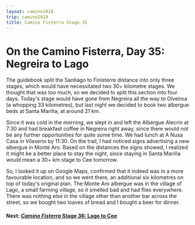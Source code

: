```yaml
---
layout: camino2018
trip: camino2018
title: Camino Fisterra Stage 35
---
```


# On the Camino Fisterra, Day 35: Negreira to Lago

The guidebook split the Santiago to Finisterre distance into only three stages, which would have necessitated two 30+ kilometre stages. We thought that was too much, so we decided to split this section into four days. Today's stage would have gone from Negreira all the way to Olveiroa (a whopping 33 kilometres), but last night we decided to book two albergue beds at Santa Mari&ntilde;a, at around 21 km.

Since it was cold in the morning, we slept in and left the Albergue Alecrin at 7:30 and had breakfast coffee in Negreira right away, since there would not be any further opportunities for quite some time. We had lunch at A Nusa Casa in Vilaserio by 11:30. On the trail, I had noticed signs advertising a new albergue in Monte Aro. Based on the distances the signs showed, I realized it might be a better place to stay the night, since staying in Santa Mari&ntilde;a would mean a 30+ km stage to Cee tomorrow.

So, I looked it up on Google Maps, confirmed that it indeed was in a more favourable location, and so we went there, an additional six kilometres on top of today's original plan. The Monte Aro albergue was in the village of Lago, a small farming village, so it smelled bad and had flies everywhere. There was nothing else in the village other than another bar across the street, so we bought two loaves of bread and I bought a beer for dinner.

#### Next: [*Camino Fisterra* Stage 36: Lago to Cee](/2018/10/09/camino36.html)